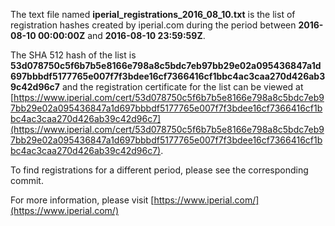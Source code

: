 The text file named **iperial_registrations_2016_08_10.txt** is the list of registration hashes created by iperial.com during the period between **2016-08-10 00:00:00Z** and **2016-08-10 23:59:59Z**.

The SHA 512 hash of the list is **53d078750c5f6b7b5e8166e798a8c5bdc7eb97bb29e02a095436847a1d697bbbdf5177765e007f7f3bdee16cf7366416cf1bbc4ac3caa270d426ab39c42d96c7** and the registration certificate for the list can be viewed at [https://www.iperial.com/cert/53d078750c5f6b7b5e8166e798a8c5bdc7eb97bb29e02a095436847a1d697bbbdf5177765e007f7f3bdee16cf7366416cf1bbc4ac3caa270d426ab39c42d96c7](https://www.iperial.com/cert/53d078750c5f6b7b5e8166e798a8c5bdc7eb97bb29e02a095436847a1d697bbbdf5177765e007f7f3bdee16cf7366416cf1bbc4ac3caa270d426ab39c42d96c7).

To find registrations for a different period, please see the corresponding commit.

For more information, please visit [https://www.iperial.com/](https://www.iperial.com/)
